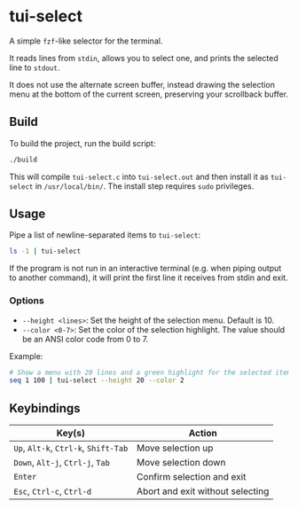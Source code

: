 # tui-select

A simple `fzf`-like selector for the terminal.

It reads lines from `stdin`, allows you to select one, and prints the selected line to `stdout`.

It does not use the alternate screen buffer, instead drawing the selection menu at the bottom of the current screen, preserving your scrollback buffer.

## Build

To build the project, run the build script:

```sh
./build
```

This will compile `tui-select.c` into `tui-select.out` and then install it as `tui-select` in `/usr/local/bin/`. The install step requires `sudo` privileges.

## Usage

Pipe a list of newline-separated items to `tui-select`:

```sh
ls -1 | tui-select
```

If the program is not run in an interactive terminal (e.g. when piping output to another command), it will print the first line it receives from stdin and exit.

### Options

- `--height <lines>`: Set the height of the selection menu. Default is 10.
- `--color <0-7>`: Set the color of the selection highlight. The value should be an ANSI color code from 0 to 7.

Example:

```sh
# Show a menu with 20 lines and a green highlight for the selected item.
seq 1 100 | tui-select --height 20 --color 2
```

## Keybindings

| Key(s)                                | Action                       |
| ------------------------------------- | ---------------------------- |
| `Up`, `Alt-k`, `Ctrl-k`, `Shift-Tab`  | Move selection up            |
| `Down`, `Alt-j`, `Ctrl-j`, `Tab`      | Move selection down          |
| `Enter`                               | Confirm selection and exit   |
| `Esc`, `Ctrl-c`, `Ctrl-d`             | Abort and exit without selecting |